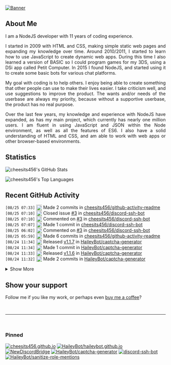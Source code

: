 [![Banner][banner-img]][banner-link]

## About Me

<p align="justify">I am a NodeJS developer with 11 years of coding experience.</p>

<p align="justify">I started in 2009 with HTML and CSS, making simple static web pages and expanding my knowledge over time. Around 2010/2011, I started to learn how to use JavaScript to create dynamic web apps. During this time I also learned a version of BASIC so I could program games for my 3DS, using a DSi app called Petit Computer. In 2015 I found NodeJS, and started using it to create some basic bots for various chat platforms.</p>

<p align="justify">My goal with coding is to help others. I enjoy being able to create something that other people can use to make their lives easier. I take criticism well, and use suggestions to improve the product. The wants and/or needs of the userbase are always my priority, because without a supportive userbase, the product has no real purpose.</p>

<p align="justify">Over the last few years, my knowledge and experience with NodeJS have expanded, as has my main project, which currently has nearly one million users. I am fluent in using JavaScript and JSON within the Node environment, as well as all the features of ES6. I also have a solid understanding of HTML and CSS, and am able to work with web apps or other browser-based environments.</p>

## Statistics

![cheesits456's GitHub Stats][github-stats-img]

![cheesits456's Top Languages][github-langs-img]

## Recent GitHub Activity

<!--START_SECTION:activity-->
`[08/25 07:33]` <img alt="📝" src="https://github.com/cheesits456/github-activity-readme/raw/master/icons/commit.png" align="top" height="18"> Made 2 commits in [cheesits456/github-activity-readme](https://github.com/cheesits456/github-activity-readme)  
`[08/25 07:10]` <img alt="❗️" src="https://github.com/cheesits456/github-activity-readme/raw/master/icons/issue.png" align="top" height="18"> Closed issue [#3](https://github.com//cheesits456/discord-ssh-bot/issues/3) in [cheesits456/discord-ssh-bot](https://github.com/cheesits456/discord-ssh-bot)  
`[08/25 07:10]` <img alt="🗣" src="https://github.com/cheesits456/github-activity-readme/raw/master/icons/comment.png" align="top" height="18"> Commented on [#3](https://github.com//cheesits456/discord-ssh-bot/issues/3) in [cheesits456/discord-ssh-bot](https://github.com/cheesits456/discord-ssh-bot)  
`[08/25 07:07]` <img alt="📝" src="https://github.com/cheesits456/github-activity-readme/raw/master/icons/commit.png" align="top" height="18"> Made 1 commit in [cheesits456/discord-ssh-bot](https://github.com/cheesits456/discord-ssh-bot)  
`[08/25 06:02]` <img alt="🗣" src="https://github.com/cheesits456/github-activity-readme/raw/master/icons/comment.png" align="top" height="18"> Commented on [#3](https://github.com//cheesits456/discord-ssh-bot/issues/3) in [cheesits456/discord-ssh-bot](https://github.com/cheesits456/discord-ssh-bot)  
`[08/25 05:59]` <img alt="📝" src="https://github.com/cheesits456/github-activity-readme/raw/master/icons/commit.png" align="top" height="18"> Made 6 commits in [cheesits456/github-activity-readme](https://github.com/cheesits456/github-activity-readme)  
`[08/24 11:34]` <img alt="🏷" src="https://github.com/cheesits456/github-activity-readme/raw/master/icons/release.png" align="top" height="18"> Released [v1.1.7](https://github.com/HaileyBot/captcha-generator/releases/tag/v1.1.7) in [HaileyBot/captcha-generator](https://github.com/HaileyBot/captcha-generator)  
`[08/24 11:34]` <img alt="📝" src="https://github.com/cheesits456/github-activity-readme/raw/master/icons/commit.png" align="top" height="18"> Made 1 commit in [HaileyBot/captcha-generator](https://github.com/HaileyBot/captcha-generator)  
`[08/24 11:33]` <img alt="🏷" src="https://github.com/cheesits456/github-activity-readme/raw/master/icons/release.png" align="top" height="18"> Released [v1.1.6](https://github.com/HaileyBot/captcha-generator/releases/tag/v1.1.6) in [HaileyBot/captcha-generator](https://github.com/HaileyBot/captcha-generator)  
`[08/24 11:32]` <img alt="📝" src="https://github.com/cheesits456/github-activity-readme/raw/master/icons/commit.png" align="top" height="18"> Made 2 commits in [HaileyBot/captcha-generator](https://github.com/HaileyBot/captcha-generator)  

<details><summary>Show More</summary>

`[08/24 11:28]` <img alt="🏷" src="https://github.com/cheesits456/github-activity-readme/raw/master/icons/release.png" align="top" height="18"> Released [v1.1.2](https://github.com/HaileyBot/sanitize-role-mentions/releases/tag/v1.1.2) in [HaileyBot/sanitize-role-mentions](https://github.com/HaileyBot/sanitize-role-mentions)  
`[08/24 11:28]` <img alt="📝" src="https://github.com/cheesits456/github-activity-readme/raw/master/icons/commit.png" align="top" height="18"> Made 2 commits in [HaileyBot/sanitize-role-mentions](https://github.com/HaileyBot/sanitize-role-mentions)  
`[08/24 11:23]` <img alt="🏷" src="https://github.com/cheesits456/github-activity-readme/raw/master/icons/release.png" align="top" height="18"> Released [v1.1.1](https://github.com/HaileyBot/sanitize-role-mentions/releases/tag/v1.1.1) in [HaileyBot/sanitize-role-mentions](https://github.com/HaileyBot/sanitize-role-mentions)  
`[08/24 11:21]` <img alt="📝" src="https://github.com/cheesits456/github-activity-readme/raw/master/icons/commit.png" align="top" height="18"> Made 2 commits in [HaileyBot/sanitize-role-mentions](https://github.com/HaileyBot/sanitize-role-mentions)  
`[08/24 10:28]` <img alt="📝" src="https://github.com/cheesits456/github-activity-readme/raw/master/icons/commit.png" align="top" height="18"> Made 1 commit in [HaileyBot/.github](https://github.com/HaileyBot/.github)  
`[08/24 08:31]` <img alt="⭐" src="https://github.com/cheesits456/github-activity-readme/raw/master/icons/star.png" align="top" height="18"> Starred [discordjs/collection](https://github.com/discordjs/collection)  
`[08/24 08:00]` <img alt="❌" src="https://github.com/cheesits456/github-activity-readme/raw/master/icons/delete.png" align="top" height="18"> Deleted **v0.1.0** from [cheesits456/github-activity-readme](https://github.com/cheesits456/github-activity-readme)  
`[08/24 08:00]` <img alt="❌" src="https://github.com/cheesits456/github-activity-readme/raw/master/icons/delete.png" align="top" height="18"> Deleted **v0.1.5** from [cheesits456/github-activity-readme](https://github.com/cheesits456/github-activity-readme)  
`[08/24 08:00]` <img alt="❌" src="https://github.com/cheesits456/github-activity-readme/raw/master/icons/delete.png" align="top" height="18"> Deleted **v0.1.6** from [cheesits456/github-activity-readme](https://github.com/cheesits456/github-activity-readme)  
`[08/24 08:00]` <img alt="❌" src="https://github.com/cheesits456/github-activity-readme/raw/master/icons/delete.png" align="top" height="18"> Deleted **v0.1.7** from [cheesits456/github-activity-readme](https://github.com/cheesits456/github-activity-readme)  
`[08/24 08:00]` <img alt="❌" src="https://github.com/cheesits456/github-activity-readme/raw/master/icons/delete.png" align="top" height="18"> Deleted **v0.1.8** from [cheesits456/github-activity-readme](https://github.com/cheesits456/github-activity-readme)  
`[08/24 06:33]` <img alt="⭐" src="https://github.com/cheesits456/github-activity-readme/raw/master/icons/star.png" align="top" height="18"> Starred [axios/axios](https://github.com/axios/axios)  
`[08/24 06:29]` <img alt="⭐" src="https://github.com/cheesits456/github-activity-readme/raw/master/icons/star.png" align="top" height="18"> Starred [basecamp/trix](https://github.com/basecamp/trix)  
`[08/24 06:27]` <img alt="⭐" src="https://github.com/cheesits456/github-activity-readme/raw/master/icons/star.png" align="top" height="18"> Starred [FortAwesome/Font-Awesome](https://github.com/FortAwesome/Font-Awesome)  
`[08/24 06:22]` <img alt="⭐" src="https://github.com/cheesits456/github-activity-readme/raw/master/icons/star.png" align="top" height="18"> Starred [SublimeText/Origami](https://github.com/SublimeText/Origami)  
`[08/24 06:21]` <img alt="⭐" src="https://github.com/cheesits456/github-activity-readme/raw/master/icons/star.png" align="top" height="18"> Starred [SublimeText/AFileIcon](https://github.com/SublimeText/AFileIcon)  
`[08/24 06:19]` <img alt="⭐" src="https://github.com/cheesits456/github-activity-readme/raw/master/icons/star.png" align="top" height="18"> Starred [denoland/deno](https://github.com/denoland/deno)  
`[08/24 06:19]` <img alt="⭐" src="https://github.com/cheesits456/github-activity-readme/raw/master/icons/star.png" align="top" height="18"> Starred [bitcoin/bitcoin](https://github.com/bitcoin/bitcoin)  
`[08/24 06:18]` <img alt="📝" src="https://github.com/cheesits456/github-activity-readme/raw/master/icons/commit.png" align="top" height="18"> Made 3 commits in [cheesits456/github-activity-readme](https://github.com/cheesits456/github-activity-readme)  
`[08/24 06:03]` <img alt="📝" src="https://github.com/cheesits456/github-activity-readme/raw/master/icons/commit.png" align="top" height="18"> Made 1 commit in [cheesits456/cheesits456](https://github.com/cheesits456/cheesits456)  
`[08/24 06:02]` <img alt="📝" src="https://github.com/cheesits456/github-activity-readme/raw/master/icons/commit.png" align="top" height="18"> Made 1 commit in [cheesits456/github-activity-readme](https://github.com/cheesits456/github-activity-readme)  
`[08/24 05:55]` <img alt="📝" src="https://github.com/cheesits456/github-activity-readme/raw/master/icons/commit.png" align="top" height="18"> Made 1 commit in [cheesits456/cheesits456](https://github.com/cheesits456/cheesits456)  
`[08/24 05:55]` <img alt="📝" src="https://github.com/cheesits456/github-activity-readme/raw/master/icons/commit.png" align="top" height="18"> Made 3 commits in [cheesits456/github-activity-readme](https://github.com/cheesits456/github-activity-readme)  
`[08/24 04:53]` <img alt="📝" src="https://github.com/cheesits456/github-activity-readme/raw/master/icons/commit.png" align="top" height="18"> Made 1 commit in [cheesits456/cheesits456](https://github.com/cheesits456/cheesits456)  
`[08/24 04:52]` <img alt="📝" src="https://github.com/cheesits456/github-activity-readme/raw/master/icons/commit.png" align="top" height="18"> Made 3 commits in [cheesits456/github-activity-readme](https://github.com/cheesits456/github-activity-readme)  
`[08/24 04:03]` <img alt="📝" src="https://github.com/cheesits456/github-activity-readme/raw/master/icons/commit.png" align="top" height="18"> Made 1 commit in [cheesits456/cheesits456](https://github.com/cheesits456/cheesits456)  
`[08/24 04:03]` <img alt="📝" src="https://github.com/cheesits456/github-activity-readme/raw/master/icons/commit.png" align="top" height="18"> Made 2 commits in [cheesits456/github-activity-readme](https://github.com/cheesits456/github-activity-readme)  
`[08/24 03:35]` <img alt="📝" src="https://github.com/cheesits456/github-activity-readme/raw/master/icons/commit.png" align="top" height="18"> Made 1 commit in [cheesits456/cheesits456](https://github.com/cheesits456/cheesits456)  
`[08/24 03:31]` <img alt="📝" src="https://github.com/cheesits456/github-activity-readme/raw/master/icons/commit.png" align="top" height="18"> Made 9 commits in [cheesits456/github-activity-readme](https://github.com/cheesits456/github-activity-readme)  
`[08/24 01:23]` <img alt="📝" src="https://github.com/cheesits456/github-activity-readme/raw/master/icons/commit.png" align="top" height="18"> Made 1 commit in [HaileyBot/sanitize-role-mentions](https://github.com/HaileyBot/sanitize-role-mentions)  
`[08/23 23:44]` <img alt="📝" src="https://github.com/cheesits456/github-activity-readme/raw/master/icons/commit.png" align="top" height="18"> Made 2 commits in [cheesits456/ReactionPics](https://github.com/cheesits456/ReactionPics)  
`[08/23 21:36]` <img alt="📝" src="https://github.com/cheesits456/github-activity-readme/raw/master/icons/commit.png" align="top" height="18"> Made 6 commits in [HaileyBot/sanitize-role-mentions](https://github.com/HaileyBot/sanitize-role-mentions)  
`[08/23 19:32]` <img alt="📝" src="https://github.com/cheesits456/github-activity-readme/raw/master/icons/commit.png" align="top" height="18"> Made 11 commits in [cheesits456/github-activity-readme](https://github.com/cheesits456/github-activity-readme)  
`[08/23 16:14]` <img alt="⭐" src="https://github.com/cheesits456/github-activity-readme/raw/master/icons/star.png" align="top" height="18"> Starred [HaileyBot/sanitize-role-mentions](https://github.com/HaileyBot/sanitize-role-mentions)  
`[08/23 15:56]` <img alt="📝" src="https://github.com/cheesits456/github-activity-readme/raw/master/icons/commit.png" align="top" height="18"> Made 1 commit in [cheesits456/cheesits456](https://github.com/cheesits456/cheesits456)  
`[08/23 15:55]` <img alt="📝" src="https://github.com/cheesits456/github-activity-readme/raw/master/icons/commit.png" align="top" height="18"> Made 2 commits in [cheesits456/github-activity-readme](https://github.com/cheesits456/github-activity-readme)  
`[08/23 15:49]` <img alt="📝" src="https://github.com/cheesits456/github-activity-readme/raw/master/icons/commit.png" align="top" height="18"> Made 1 commit in [cheesits456/cheesits456](https://github.com/cheesits456/cheesits456)  
`[08/23 15:44]` <img alt="📝" src="https://github.com/cheesits456/github-activity-readme/raw/master/icons/commit.png" align="top" height="18"> Made 1 commit in [cheesits456/github-activity-readme](https://github.com/cheesits456/github-activity-readme)  
`[08/23 14:03]` <img alt="📝" src="https://github.com/cheesits456/github-activity-readme/raw/master/icons/commit.png" align="top" height="18"> Made 2 commits in [cheesits456/discord-ssh-bot](https://github.com/cheesits456/discord-ssh-bot)  
`[08/23 13:27]` <img alt="📝" src="https://github.com/cheesits456/github-activity-readme/raw/master/icons/commit.png" align="top" height="18"> Made 1 commit in [cheesits456/github-activity-readme](https://github.com/cheesits456/github-activity-readme)  
`[08/23 13:22]` <img alt="📝" src="https://github.com/cheesits456/github-activity-readme/raw/master/icons/commit.png" align="top" height="18"> Made 1 commit in [cheesits456/cheesits456](https://github.com/cheesits456/cheesits456)  
`[08/23 13:21]` <img alt="📝" src="https://github.com/cheesits456/github-activity-readme/raw/master/icons/commit.png" align="top" height="18"> Made 1 commit in [cheesits456/github-activity-readme](https://github.com/cheesits456/github-activity-readme)  
`[08/23 13:19]` <img alt="🍴" src="https://github.com/cheesits456/github-activity-readme/raw/master/icons/fork.png" align="top" height="18"> Forked [jamesgeorge007/github-activity-readme](https://github.com/jamesgeorge007/github-activity-readme) to [cheesits456/github-activity-readme](https://github.com/cheesits456/github-activity-readme)  
`[08/23 13:12]` <img alt="📝" src="https://github.com/cheesits456/github-activity-readme/raw/master/icons/commit.png" align="top" height="18"> Made 2 commits in [cheesits456/ReactionPics](https://github.com/cheesits456/ReactionPics)  
`[08/23 09:20]` <img alt="❗️" src="https://github.com/cheesits456/github-activity-readme/raw/master/icons/issue.png" align="top" height="18"> Closed issue [#1](https://github.com//HaileyBot/HaileyBot/issues/1) in [HaileyBot/HaileyBot](https://github.com/HaileyBot/HaileyBot)  
`[08/23 03:38]` <img alt="📝" src="https://github.com/cheesits456/github-activity-readme/raw/master/icons/commit.png" align="top" height="18"> Made 1 commit in [cheesits456/cheesits456](https://github.com/cheesits456/cheesits456)  

</details>
<!--END_SECTION:activity-->

## Show your support

Follow me if you like my work, or perhaps even [buy me a coffee][donate]?

<br><hr><br>

### Pinned

[![cheesits456.github.io][pin1-img]][pin1-link]
[![HaileyBot/haileybot.github.io][pin2-img]][pin2-link]
[![NewDiscordBridge][pin3-img]][pin3-link]
[![HaileyBot/captcha-generator][pin4-img]][pin4-link]
[![discord-ssh-bot][pin5-img]][pin5-link]
[![HaileyBot/sanitize-role-mentions][pin6-img]][pin6-link]



<!-- Link anchors -->
[banner-img]: https://raw.githubusercontent.com/cheesits456/cheesits456/master/personal-banner.gif
[banner-link]: https://social.cheesits456.dev

[donate]: https://donate.haileybot.com

[website-img]: https://img.shields.io/badge/-Website-e722e7?style=for-the-badge
[website-link]: https://cheesits456.dev
[discord-img]: https://img.shields.io/badge/-Discord-e722e7?style=for-the-badge
[discord-link]: https://discord.gg/7QH4YeD
[email-img]: https://img.shields.io/badge/-E--Mail-e722e7?style=for-the-badge
[email-link]: mailto:quin@cheesits456.dev

[github-stats-img]: https://cheesits456-readme-stats.vercel.app/api?username=cheesits456&count_private=true&show_icons=true&include_all_commits=true
[github-langs-img]: https://cheesits456-readme-stats.vercel.app/api/top-langs?username=cheesits456&layout=compact&hide=smarty

[pin1-img]: https://cheesits456-readme-stats.vercel.app/api/pin/?username=cheesits456&repo=cheesits456.github.io
[pin1-link]: https://github.com/cheesits456/cheesits456.github.io
[pin2-img]: https://cheesits456-readme-stats.vercel.app/api/pin/?username=HaileyBot&repo=haileybot.github.io&show_owner=true
[pin2-link]: https://github.com/HaileyBot/haileybot.github.io
[pin3-img]: https://cheesits456-readme-stats.vercel.app/api/pin/?username=cheesits456&repo=NewDiscordBridge
[pin3-link]: https://github.com/cheesits456/NewDiscordBridge
[pin4-img]: https://cheesits456-readme-stats.vercel.app/api/pin/?username=HaileyBot&repo=captcha-generator&show_owner=true
[pin4-link]: https://github.com/HaileyBot/captcha-generator
[pin5-img]: https://cheesits456-readme-stats.vercel.app/api/pin/?username=cheesits456&repo=discord-ssh-bot
[pin5-link]: https://github.com/cheesits456/discord-ssh-bot
[pin6-img]: https://cheesits456-readme-stats.vercel.app/api/pin/?username=HaileyBot&repo=sanitize-role-mentions&show_owner=true
[pin6-link]: https://github.com/HaileyBot/sanitize-role-mentions
